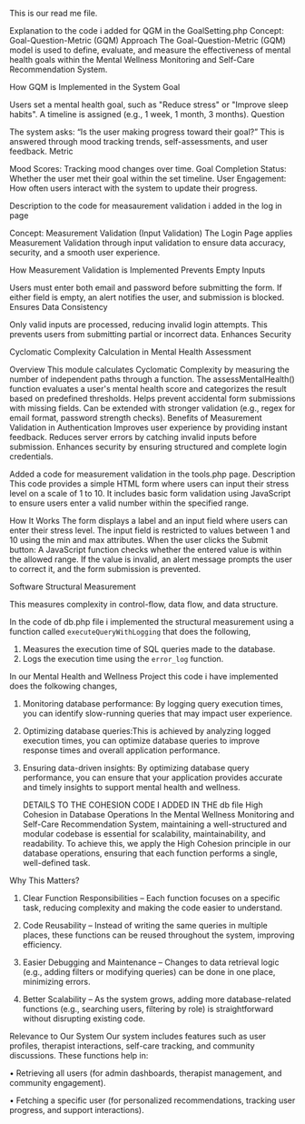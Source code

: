 This is our read me file.


Explanation to the code i added for QGM in the GoalSetting.php
 Concept: Goal-Question-Metric (GQM) Approach
The Goal-Question-Metric (GQM) model is used to define, evaluate, and measure the effectiveness of mental health goals within the Mental Wellness Monitoring and Self-Care Recommendation System.

 How GQM is Implemented in the System
 Goal

Users set a mental health goal, such as "Reduce stress" or "Improve sleep habits".
A timeline is assigned (e.g., 1 week, 1 month, 3 months).
 Question

The system asks: “Is the user making progress toward their goal?”
This is answered through mood tracking trends, self-assessments, and user feedback.
Metric

Mood Scores: Tracking mood changes over time.
Goal Completion Status: Whether the user met their goal within the set timeline.
User Engagement: How often users interact with the system to update their progress.


Description to the code for measaurement validation i added in the log in page 

Concept: Measurement Validation (Input Validation)
The Login Page applies Measurement Validation through input validation to ensure data accuracy, security, and a smooth user experience.

 How Measurement Validation is Implemented
 Prevents Empty Inputs

Users must enter both email and password before submitting the form.
If either field is empty, an alert notifies the user, and submission is blocked.
 Ensures Data Consistency

Only valid inputs are processed, reducing invalid login attempts.
This prevents users from submitting partial or incorrect data.
 Enhances Security


Cyclomatic Complexity Calculation in Mental Health Assessment

Overview
This module calculates Cyclomatic Complexity by measuring the number of independent paths through a function. The assessMentalHealth() function evaluates a user's mental health score and categorizes the result based on predefined thresholds.
Helps prevent accidental form submissions with missing fields.
Can be extended with stronger validation (e.g., regex for email format, password strength checks).
 Benefits of Measurement Validation in Authentication
 Improves user experience by providing instant feedback.
 Reduces server errors by catching invalid inputs before submission.
 Enhances security by ensuring structured and complete login credentials.


Added a code for measurement validation in the tools.php page.
Description
This code provides a simple HTML form where users can input their stress level on a scale of 1 to 10. It includes basic form validation using JavaScript to ensure users enter a valid number within the specified range.

How It Works
The form displays a label and an input field where users can enter their stress level.
The input field is restricted to values between 1 and 10 using the min and max attributes.
When the user clicks the Submit button:
A JavaScript function checks whether the entered value is within the allowed range.
If the value is invalid, an alert message prompts the user to correct it, and the form submission is prevented.



Software Structural Measurement

This measures complexity in control-flow, data flow, and data structure.

In the code of db.php file i implemented the structural measurement using  a function called `executeQueryWithLogging` that does the following,

1. Measures the execution time of SQL queries made to the database.
2. Logs the execution time using the `error_log` function.

In our Mental Health and Wellness Project this code i have implemented does the folkowing changes,

1. Monitoring database performance: By logging query execution times, you can identify slow-running queries that may impact user experience.
2. Optimizing database queries:This is achieved by analyzing logged execution times, you can optimize database queries to improve response times and overall application performance.
3. Ensuring data-driven insights: By optimizing database query performance, you can ensure that your application provides accurate and timely insights to support mental health and wellness.

   DETAILS TO THE COHESION CODE I ADDED IN THE db file
   High Cohesion in Database Operations
In the Mental Wellness Monitoring and Self-Care Recommendation System, maintaining a well-structured and modular codebase is essential for scalability, maintainability, and readability. To achieve this, we apply the High Cohesion principle in our database operations, ensuring that each function performs a single, well-defined task.

Why This Matters?

1. Clear Function Responsibilities – Each function focuses on a specific task, reducing complexity and making the code easier to understand.

2. Code Reusability – Instead of writing the same queries in multiple places, these functions can be reused throughout the system, improving efficiency.

3. Easier Debugging and Maintenance – Changes to data retrieval logic (e.g., adding filters or modifying queries) can be done in one place, minimizing errors.

4. Better Scalability – As the system grows, adding more database-related functions (e.g., searching users, filtering by role) is straightforward without disrupting existing code.



Relevance to Our System
Our system includes features such as user profiles, therapist interactions, self-care tracking, and community discussions. These functions help in:

• Retrieving all users (for admin dashboards, therapist management, and community engagement).

• Fetching a specific user (for personalized recommendations, tracking user progress, and support interactions).


